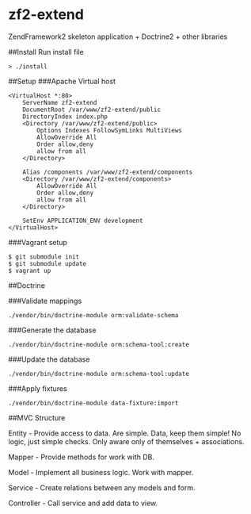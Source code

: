 zf2-extend
==========

ZendFramework2 skeleton application + Doctrine2 + other libraries

##Install
Run install file
```
> ./install
```

##Setup
###Apache Virtual host
```
<VirtualHost *:80>
    ServerName zf2-extend
    DocumentRoot /var/www/zf2-extend/public
    DirectoryIndex index.php
    <Directory /var/www/zf2-extend/public>
        Options Indexes FollowSymLinks MultiViews
        AllowOverride All
        Order allow,deny
        allow from all
    </Directory>

    Alias /components /var/www/zf2-extend/components
    <Directory /var/www/zf2-extend/components>
        AllowOverride All
        Order allow,deny
        allow from all
    </Directory>

    SetEnv APPLICATION_ENV development
</VirtualHost>
```

###Vagrant setup
```
$ git submodule init
$ git submodule update
$ vagrant up
```

##Doctrine

###Validate mappings
```
./vendor/bin/doctrine-module orm:validate-schema
```

###Generate the database
```
./vendor/bin/doctrine-module orm:schema-tool:create
```

###Update the database
```
./vendor/bin/doctrine-module orm:schema-tool:update
```

###Apply fixtures
```
./vendor/bin/doctrine-module data-fixture:import
```

##MVC Structure

Entity - Provide access to data. Are simple. Data, keep them simple! No logic, just simple checks. Only aware only of themselves + associations.

Mapper - Provide methods for work with DB.

Model - Implement all business logic. Work with mapper.

Service - Create relations between any models and form. 

Controller - Call service and add data to view.